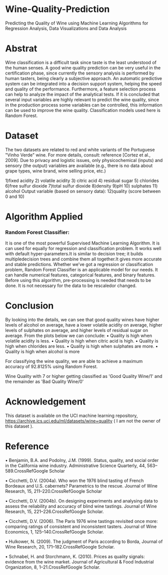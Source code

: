 # Wine-Quality-Prediction
Predicting the Quality of Wine using Machine Learning Algorithms for Regression Analysis, Data Visualizations and Data Analysis

# Abstrat

Wine classification is a difficult task since taste is the least understood of the human  senses. A good wine quality prediction can be very useful in the certification phase, since currently the sensory analysis is performed by human tasters, being clearly a subjective approach. An automatic predictive system can be integrated into a decision support system, helping the speed and quality of the performance. Furthermore, a feature selection process can help to analyze the impact of the analytical tests. If it is concluded that several input variables are highly relevant to predict the wine quality, since in the production process some variables can be controlled, this information can be used to improve the wine quality. Classification models used here is Random Forest.

# Dataset

The two datasets are related to red and white variants of the Portuguese "Vinho Verde" wine. For more details, consult:  reference [Cortez et al., 2009]. Due to privacy and logistic issues, only physicochemical (inputs) and sensory (the output) variables are available (e.g., there is no data about grape types, wine brand, wine selling price, etc.)

1)fixed acidity
2) volatile acidity
3) citric acid
4) residual sugar
5) chlorides
6)free sulfur dioxide
7)total sulfur dioxide
8)density
9)pH
10) sulphates
11) alcohol
Output variable (based on sensory data):
12)quality (score between 0 and 10)

# Algorithm Applied

### Random Forest Classifier:

It is one of the most powerful Supervised Machine Learning Algorithm. It is can used for equally for regression and classification problem. It works well with default hyper-parameters.It is similar to decision tree; it builds multipledecision trees and combine them all together.It gives more accurate and stable predictions. Whether we’ve got a regression or classification problem, Random Forest Classifier is an applicable model for our needs. It can handle numerical features, categorical features, and binary features. Before using this algorithm, pre-processing is needed that needs to be done. It is not necessary for the data to be rescaledor changed.

# Conclusion

By looking into the details, we can see that good quality wines have higher levels of alcohol on average, have a lower volatile acidity on average, higher levels of sulphates on average, and higher levels of residual sugar on average. From the plots below we can conclude:
• Quality is high when volatile acidity is less.
• Quality is high when citric acid is high.
• Quality is high when chlorides are less.
• Quality is high when sulphates are more.
• Quality is high when alcohol is more

For classifying the wine quality, we are able to achieve a maximum accuracy of 92.8125% using Random Forest.

Wine Quality with 7 or higher getting classified as 'Good Quality Wine/1' and the remainder as 'Bad Quality Wine/0'

# Acknowledgement

This dataset is available on the UCI machine learning repository, https://archive.ics.uci.edu/ml/datasets/wine+quality ( I am not the owner of this dataset ).

# Reference 

• Benjamin, B.A. and Podolny, J.M. (1999). Status, quality, and social order in the California wine industry. Administrative Science Quarterly, 44, 563–589.CrossRefGoogle Scholar

• Cicchetti, D.V. (2004a). Who won the 1976 blind tasting of French Bordeaux and U.S. cabernets? Parametrics to the rescue. Journal of Wine Research, 15, 211–220.CrossRefGoogle Scholar

• Cicchetti, D.V. (2004b). On designing experiments and analysing data to assess the reliability and accuracy of blind wine tastings. Journal of Wine Research, 15, 221–226.CrossRefGoogle Scholar.

• Cicchetti, D.V. (2006). The Paris 1976 wine tastings revisited once more: comparing ratings of consistent and inconsistent tasters. Journal of Wine Economics, 1, 125–140.CrossRefGoogle Scholar.

• Hulkower, N. (2009). The judgment of Paris according to Borda, Journal of Wine Research, 20, 171–182.CrossRefGoogle Scholar.

• Schnabel, H. and Storchmann, K. (2010). Prices as quality signals: evidence from the wine market. Journal of Agricultural & Food Industrial Organization, 8, 1–21.CrossRefGoogle Scholar.
